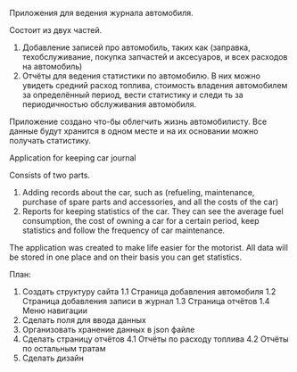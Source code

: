 Приложения для ведения журнала автомобиля.

Состоит из двух частей.
1) Добавление записей про автомобиль, таких как (заправка, техобслуживание, покупка запчастей и аксесуаров, и всех расходов на автомобиль)
2) Отчёты для ведения статистики по автомобилю. В них можно увидеть средний расход топлива, стоимость владения автомобилем за определённый период, вести статистику и следи ть за периодичностью обслуживания автомобиля.

Приложение создано что-бы облегчить жизнь автомобилисту. Все данные будут хранится в одном месте и на их основании можно получать статистику.


Application for keeping car journal

Consists of two parts.
1) Adding records about the car, such as (refueling, maintenance, purchase of spare parts and accessories, and all the costs of the car)
2) Reports for keeping statistics of the car. They can see the average fuel consumption, the cost of owning a car for a certain period, keep statistics and follow the frequency of car maintenance.

The application was created to make life easier for the motorist. All data will be stored in one place and on their basis you can get statistics.

План:

1. Создать структуру сайта
    1.1 Страница добавления автомобиля
    1.2 Страница добавления записи в журнал
    1.3 Страница отчётов
    1.4 Меню навигации
2. Сделать поля для ввода данных
3. Организовать хранение данных в json файле
4. Сделать страницу отчётов
    4.1 Отчёты по расходу топлива
    4.2 Отчёты по остальным тратам
5. Сделать дизайн